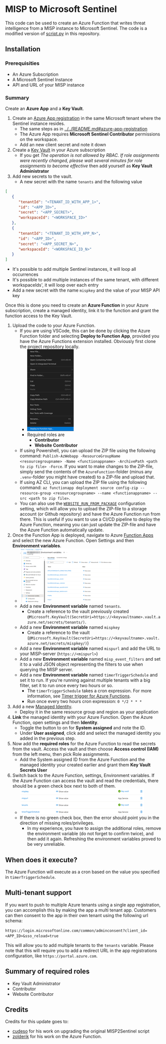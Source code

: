 # MISP to Microsoft Sentinel

This code can be used to create an Azure Function that writes threat intelligence from a MISP instance to Microsoft Sentinel. The code is a modified version of [script.py](https://github.com/cudeso/misp2sentinel/blob/main/script.py) in this repository.

## Installation

### Prerequisities
- An Azure Subscription 
- A Microsoft Sentinel Instance
- API and URL of your MISP instance

### Summary

Create an **Azure App** and a **Key Vault**.

1. Create an [Azure App registration](https://portal.azure.com/#view/Microsoft_AAD_RegisteredApps/ApplicationsListBlade) in the same Microsoft tenant where the Sentinel instance resides. 
   * The same steps as in [../../README.md#azure-app-registration](../README.md#azure-app-registration)
   * The Azure App requires **Microsoft Sentinel Contributor** permissions on the workspace.
   * Add an new client secret and note it down
2. Create a [Key Vault](https://portal.azure.com/#browse/Microsoft.KeyVault%2Fvaults) in your Azure subscription
   * If you get *The operation is not allowed by RBAC. If role assignments were recently changed, please wait several minutes for role assignments to become effective* then add yourself as **Key Vault Administrator**
3. Add new secrets to the vault.
   * A new secret with the name `tenants` and the following value

```json
[
   { 
      "tenantId": "<TENANT_ID_WITH_APP_1>",
      "id": "<APP_ID>",
      "secret": "<APP_SECRET>",
      "workspaceId": "<WORKSPACE_ID>"
   },
   {
      "tenantId": "<TENANT_ID_WITH_APP_N>",
      "id": "<APP_ID>",
      "secret": "<APP_SECRET_N>",
      "workspaceId": "<WORKSPACE_ID_N>"
   }
]
```


   * It's possible to add multiple Sentinel instances, it will loop all occurrences
   * It's possible to add multiple instances of the same tenant, with different workspaceIds', it will loop over each entry
   * Add a new secret with the name `mispkey` and the value of your MISP API key

Once this is done you need to create an **Azure Function** in your Azure subscription, create a managed identity, link it to the function and grant the function access to the Key Vault.

1. Upload the code to your Azure Function. 
   * If you are using VSCode, this can be done by clicking the Azure Function folder and selecting **Deploy to Function App**, provided you have the Azure Functions extension installed. Obviously first clone the project repository locally.
     * ![../docs/vscode_deploy_azurefunction.png](../docs/vscode_deploy_azurefunction.png)
     * Required roles are
       * **Contributor**
       * **Website Contributor**
   * If using Powershell, you can upload the ZIP file using the following command: `Publish-AzWebapp -ResourceGroupName <resourcegroupname> -Name <functionappname> -ArchivePath <path to zip file> -Force`. If you want to make changes to the ZIP-file, simply send the contents of the `AzureFunction`-folder (minus any `.venv`-folder you might have created) to a ZIP-file and upload that.
   * If using AZ CLI, you can upload the ZIP file using the following command: `az functionapp deployment source config-zip --resource-group <resourcegroupname> --name <functionappname> --src <path to zip file>`.
   * You can also use the [`WEBSITE_RUN_FROM_PACKAGE`](https://learn.microsoft.com/en-us/azure/azure-functions/functions-app-settings#website_run_from_package) configuration setting, which will allow you to upload the ZIP-file to a storage account (or Github repository) and have the Azure Function run from there. This is useful if you want to use a CI/CD pipeline to deploy the Azure Function, meaning you can just update the ZIP-file and have the Azure Function automatically update.
2. Once the Function App is deployed, navigate to Azure [Function Apps](https://portal.azure.com/#browse/Microsoft.Web%2Fsites/kind/functionapp) and select the new Azure Function. Open Settings and then **Environment variables**.
   * ![../docs/azure_environment_variables.png](../docs/azure_environment_variables.png)
   * Add a new **Environment variable** named `tenants`. 
     * Create a reference to the vault previously created `@Microsoft.KeyVault(SecretUri=https://<keyvaultname>.vault.azure.net/secrets/tenants/)`.
   * Add a new **Environment variable** named `mispkey`
     * Create a reference to the vault (`@Microsoft.KeyVault(SecretUri=https://<keyvaultname>.vault.azure.net/secrets/mispkey/)`)
   * Add a new **Environment variable** named `mispurl` and add the URL to your MISP-server (`https://<mispurl>`)
   * Add a new **Environment variable** named `misp_event_filters` and set it to a valid JSON object representing the filters to use when querying the MISP server.
   * Add a new **Environment variable** named `timerTriggerSchedule` and set it to run. If you're running against multiple tenants with a big filter, set it to run once every two hours or so. 
     * The `timerTriggerSchedule` takes a cron expression. For more information, see [Timer trigger for Azure Functions](https://learn.microsoft.com/en-us/azure/azure-functions/functions-bindings-timer?tabs=python-v2%2Cin-process&pivots=programming-language-python).
     * Run once every two hours cron expression: `0 */2 * * *`
3. Add a new [Managed Identity](https://portal.azure.com/#browse/Microsoft.ManagedIdentity%2FuserAssignedIdentities).
   * Deploy it in the same resource group and region as your application
4. **Link** the managed identity with your Azure Function. Open the Azure Function, open settings and then **Identity**.
   * Toggle the button to on for **System assigned** and note the ID.
   * Under **User assigned**, click add and select the managed identity you added in the previous step.
5. Now add the **required roles** for the Azure Function to read the secrets from the vault. Access the vault and then choose **Access control (IAM)** from the left menu, then pick Role assignments.
   * Add the System assigned ID from the Azure Function and the managed identity your created earlier and grant them **Key Vault Secrets User**
6. Switch back to the Azure Function, settings, Environment variables. If the Azure Function can access the vault and read the credentials, there should be a green check box next to both of them.
   * ![../docs/azure_function_app_read_secrets.png](../docs/azure_function_app_read_secrets.png)
   * If there is no green check box, then the error should point you in the direction of missing roles/privileges.
     * In my experience, you have to assign the additional roles, remove the environment variable (do not forget to confirm twice), and then add it again. Refreshing the environment variables proved to be very unreliable.

## When does it execute?

The Azure Function will execute as a cron based on the value you specified in `timerTriggerSchedule`.

## Multi-tenant support

If you want to push to multiple Azure tenants using a single app registration, you can accomplish this by making the app a multi tenant app. Customers can then consent to the app in their own tenant using the following url schema: 
 
`https://login.microsoftonline.com/common/adminconsent?client_id=<APP_ID>&sso_reload=true` 
 
This will allow you to add multiple tenants to the `tenants` variable. 
Please note that this will require you to add a redirect URL in the app registrations configuration, like `https://portal.azure.com`.


## Summary of required roles

- Key Vault Administrator
- Contributor
- Website Contributor

## Credits

Credits for this update goes to:

* [cudeso](https://github.com/cudeso/misp2sentinel) for his work on upgrading the original MISP2Sentinel script
* [zolderik](https://github.com/zolderio/misp-to-sentinel/tree/main) for his work on the Azure Function. 